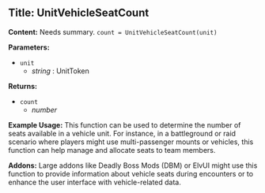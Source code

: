 ## Title: UnitVehicleSeatCount

**Content:**
Needs summary.
`count = UnitVehicleSeatCount(unit)`

**Parameters:**
- `unit`
  - *string* : UnitToken

**Returns:**
- `count`
  - *number*

**Example Usage:**
This function can be used to determine the number of seats available in a vehicle unit. For instance, in a battleground or raid scenario where players might use multi-passenger mounts or vehicles, this function can help manage and allocate seats to team members.

**Addons:**
Large addons like Deadly Boss Mods (DBM) or ElvUI might use this function to provide information about vehicle seats during encounters or to enhance the user interface with vehicle-related data.